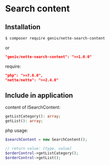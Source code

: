 Search content
==============

Installation
------------
```sh
$ composer require geniv/nette-search-content
```
or
```json
"geniv/nette-search-content": ">=1.0.0"
```

require:
```json
"php": ">=7.0.0",
"nette/nette": ">=2.4.0"
```

Include in application
----------------------
content of ISearchContent:
```php
getListCategory(): array;
getList(): array;
```

php usage:
```php
$searchContent = new SearchContent();

// return value: [type, value]
$orderControl->getListCategory();
$orderControl->getList();
```
